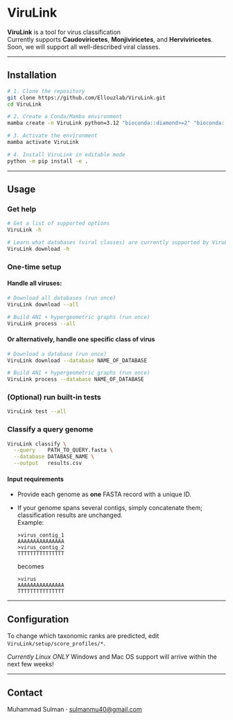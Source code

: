# ViruLink
**ViruLink** is a tool for virus classification  
Currently supports **Caudoviricetes**, **Monjiviricetes**, and **Herviviricetes**. Soon, we will support all well-described viral classes.

---

## Installation

```bash
# 1. Clone the repository
git clone https://github.com/Ellouzlab/ViruLink.git
cd ViruLink

# 2. Create a Conda/Mamba environment
mamba create -n ViruLink python=3.12 "bioconda::diamond>=2" "bioconda::skani=0.2.2"

# 3. Activate the environment
mamba activate ViruLink

# 4. Install ViruLink in editable mode
python -m pip install -e .
```

---

## Usage

### Get help
```bash
# Get a list of supported options
ViruLink -h

# Learn what databases (viral classes) are currently supported by ViruLink
ViruLink download -h
```

### One-time setup

#### Handle all viruses:
```bash
# Download all databases (run once)
ViruLink download --all

# Build ANI + hypergeometric graphs (run once)
ViruLink process --all
```
#### Or alternatively, handle one specific class of virus
```bash
# Download a database (run once)
ViruLink download --database NAME_OF_DATABASE

# Build ANI + hypergeometric graphs (run once)
ViruLink process --database NAME_OF_DATABASE
```

### (Optional) run built-in tests
```bash
ViruLink test --all
```

### Classify a query genome
```bash
ViruLink classify \
  --query    PATH_TO_QUERY.fasta \
  --database DATABASE_NAME \
  --output   results.csv
```

#### Input requirements
* Provide each genome as **one** FASTA record with a unique ID.
* If your genome spans several contigs, simply concatenate them; classification results are unchanged.  
  Example:

  ```fasta
  >virus_contig_1
  AAAAAAAAAAAAAAA
  >virus_contig_2
  TTTTTTTTTTTTTTT
  ```

  becomes

  ```fasta
  >virus
  AAAAAAAAAAAAAAA
  TTTTTTTTTTTTTTT
  ```

---

## Configuration

To change which taxonomic ranks are predicted, edit  
`ViruLink/setup/score_profiles/*`.

*Currently Linux ONLY* 
Windows and Mac OS support will arrive within the next few weeks!

---

## Contact

Muhammad Sulman · <sulmanmu40@gmail.com>
